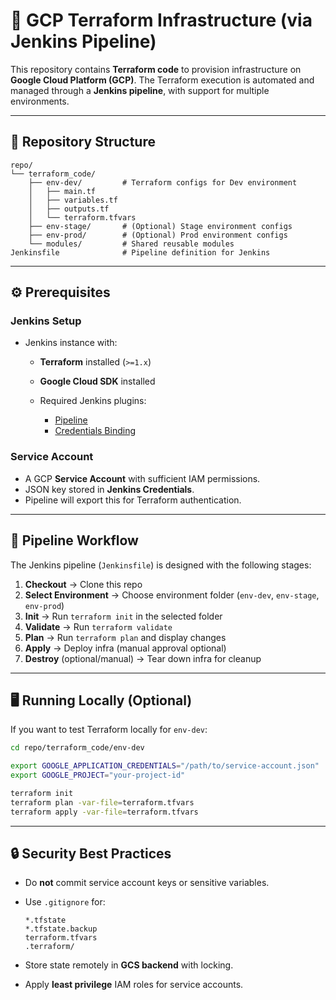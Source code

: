 
# 🚀 GCP Terraform Infrastructure (via Jenkins Pipeline)

This repository contains **Terraform code** to provision infrastructure on **Google Cloud Platform (GCP)**.
The Terraform execution is automated and managed through a **Jenkins pipeline**, with support for multiple environments.

---

## 📂 Repository Structure

```
repo/
└── terraform_code/
    ├── env-dev/         # Terraform configs for Dev environment
    │   ├── main.tf
    │   ├── variables.tf
    │   ├── outputs.tf
    │   └── terraform.tfvars
    ├── env-stage/       # (Optional) Stage environment configs
    ├── env-prod/        # (Optional) Prod environment configs
    └── modules/         # Shared reusable modules
Jenkinsfile              # Pipeline definition for Jenkins
```

---

## ⚙️ Prerequisites

### Jenkins Setup

* Jenkins instance with:

  * **Terraform** installed (`>=1.x`)
  * **Google Cloud SDK** installed
  * Required Jenkins plugins:

    * [Pipeline](https://plugins.jenkins.io/workflow-aggregator/)
    * [Credentials Binding](https://plugins.jenkins.io/credentials-binding/)

### Service Account

* A GCP **Service Account** with sufficient IAM permissions.
* JSON key stored in **Jenkins Credentials**.
* Pipeline will export this for Terraform authentication.

---

## 🚀 Pipeline Workflow

The Jenkins pipeline (`Jenkinsfile`) is designed with the following stages:

1. **Checkout** → Clone this repo
2. **Select Environment** → Choose environment folder (`env-dev`, `env-stage`, `env-prod`)
3. **Init** → Run `terraform init` in the selected folder
4. **Validate** → Run `terraform validate`
5. **Plan** → Run `terraform plan` and display changes
6. **Apply** → Deploy infra (manual approval optional)
7. **Destroy** (optional/manual) → Tear down infra for cleanup

---

## 🖥️ Running Locally (Optional)

If you want to test Terraform locally for `env-dev`:

```bash
cd repo/terraform_code/env-dev

export GOOGLE_APPLICATION_CREDENTIALS="/path/to/service-account.json"
export GOOGLE_PROJECT="your-project-id"

terraform init
terraform plan -var-file=terraform.tfvars
terraform apply -var-file=terraform.tfvars
```

---

## 🔒 Security Best Practices

* Do **not** commit service account keys or sensitive variables.
* Use `.gitignore` for:

  ```
  *.tfstate
  *.tfstate.backup
  terraform.tfvars
  .terraform/
  ```
* Store state remotely in **GCS backend** with locking.
* Apply **least privilege** IAM roles for service accounts.





